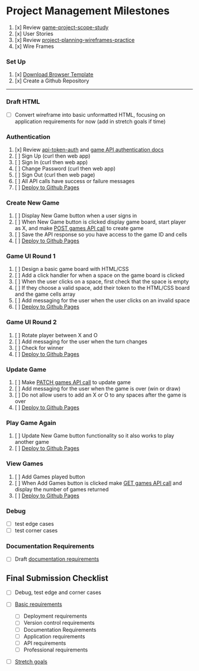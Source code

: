 # Project Management Milestones


1.  [x] Review [game-project-scope-study](https://git.generalassemb.ly/ga-wdi-boston/game-project-scope-study)
1.  [x] User Stories
1.  [x] Review [project-planning-wireframes-practice](https://git.generalassemb.ly/ga-wdi-boston/project-planning-wireframes-practice)
1.  [x] Wire Frames

### Set Up

1.  [x] [Download Browser Template](https://git.generalassemb.ly/ga-wdi-boston/browser-template)
1.  [x] Create a Github Repository
----

### Draft HTML
-[ ] Convert wireframe into basic unformatted HTML, focusing on application requirements for now (add in stretch goals if time)

### Authentication

1. [x] Review [api-token-auth](https://git.generalassemb.ly/ga-wdi-boston/jquery-ajax-token-auth) and [game API authentication docs](https://git.generalassemb.ly/ga-wdi-boston/game-project-api/blob/master/docs/user.md)
1. [ ] Sign Up (curl then web app)
1. [ ] Sign In (curl then web app)
1. [ ] Change Password (curl then web app)
1. [ ] Sign Out (curl then web page)
1. [ ] All API calls have success or failure messages
1.  [ ] [Deploy to Github Pages](https://git.generalassemb.ly/ga-wdi-boston/gh-pages-deployment-guide)

### Create New Game

1. [ ] Display New Game button when a user signs in
1. [ ] When New Game button is clicked display game board, start player as X, and make [POST games API call](https://git.generalassemb.ly/ga-wdi-boston/game-project-api/blob/master/docs/game.md#create-post-games) to create game
1. [ ] Save the API response so you have access to the game ID and cells
1.  [ ] [Deploy to Github Pages](https://git.generalassemb.ly/ga-wdi-boston/gh-pages-deployment-guide)

### Game UI Round 1

1. [ ] Design a basic game board with HTML/CSS
1. [ ] Add a click handler for when a space on the game board is clicked
1. [ ] When the user clicks on a space, first check that the space is empty
1. [ ] If they choose a valid space, add their token to the HTML/CSS board and the game cells array
1. [ ] Add messaging for the user when the user clicks on an invalid space
1.  [ ] [Deploy to Github Pages](https://git.generalassemb.ly/ga-wdi-boston/gh-pages-deployment-guide)

### Game UI Round 2
1. [ ] Rotate player between X and O
1. [ ] Add messaging for the user when the turn changes
1. [ ] Check for winner
1.  [ ] [Deploy to Github Pages](https://git.generalassemb.ly/ga-wdi-boston/gh-pages-deployment-guide)

### Update Game
1. [ ] Make [PATCH games API call](https://git.generalassemb.ly/ga-wdi-boston/game-project-api/blob/master/docs/game.md#update-patch-gamesid) to update game
1. [ ] Add messaging for the user when the game is over (win or draw)
1. [ ] Do not allow users to add an X or O to any spaces after the game is over
1.  [ ] [Deploy to Github Pages](https://git.generalassemb.ly/ga-wdi-boston/gh-pages-deployment-guide)

### Play Game Again
1. [ ] Update New Game button functionality so it also works to play another game
1.  [ ] [Deploy to Github Pages](https://git.generalassemb.ly/ga-wdi-boston/gh-pages-deployment-guide)

### View Games

1. [ ] Add Games played button
1. [ ] When Add Games button is clicked make [GET games API call](https://git.generalassemb.ly/ga-wdi-boston/game-project-api/blob/master/docs/game.md#index-get-games) and display the number of games returned
1.  [ ] [Deploy to Github Pages](https://git.generalassemb.ly/ga-wdi-boston/gh-pages-deployment-guide)

### Debug
-[ ] test edge cases
-[ ] test corner cases

### Documentation Requirements
-[ ] Draft [documentation requirements](project-guidelines/requirements.md)

## Final Submission Checklist
-[ ] Debug, test edge and corner cases
-[ ] [Basic requirements](project-guidelines/requirements.md)
  -[ ] Deployment requirements
  -[ ] Version control requirements
  -[ ] Documentation Requirements
  -[ ] Application requirements
  -[ ] API requirements
  -[ ] Professional requirements
-[ ] [Stretch goals](project-guidelines/stretch_goals.md)

